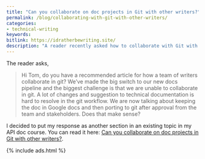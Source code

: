 ```yaml
---
title: "Can you collaborate on doc projects in Git with other writers?"
permalink: /blog/collaborating-with-git-with-other-writers/
categories:
- technical-writing
keywords:
bitlink: https://idratherbewriting.site/
description: "A reader recently asked how to collaborate with Git with other writers. He said they found it hard to develop a Git workflow that allowed them to work on content together and wondered if another approach might be more suitable."
---
```


The reader asks,

> Hi Tom, do you have a recommended article for how a team of writers collaborate in git? We’ve made the big switch to our new docs pipeline and the biggest challenge is that we are unable to collaborate in git. A lot of changes and suggestion to technical documentation is hard to resolve in the git workflow. We are now talking about keeping the doc in Google docs and then porting to git after approval from the team and stakeholders. Does that make sense?

I decided to put my response as another section in an existing topic in my API doc course. You can read it here: [Can you collaborate on doc projects in Git with other writers?](https://idratherbewriting.com/learnapidoc/pubapis_version_control.html#collaborate-in-git).

{% include ads.html %}

